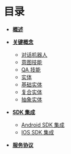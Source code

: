 # 目录

* [**概述**](README.md)

* [**关键概念**]()

  * [对话机器人](对话机器人.md)
  * [意图技能](意图技能.md)
  * [QA 技能](QA技能.md)
  * [实体](实体.md)
  * [基础实体](基础实体.md)
  * [复合实体](复合实体.md)
  * [抽象实体](抽象实体.md)

* [**SDK 集成**]()

  * [Android SDK 集成](Android.md)
  * [IOS SDK 集成]( ios.md)

* [**服务协议**](服务协议.md)




